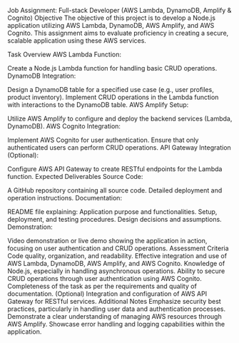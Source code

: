 Job Assignment: Full-stack Developer (AWS Lambda, DynamoDB, Amplify & Cognito)
Objective
The objective of this project is to develop a Node.js application utilizing AWS Lambda, DynamoDB, AWS Amplify, and AWS Cognito. This assignment aims to evaluate proficiency in creating a secure, scalable application using these AWS services.

Task Overview
AWS Lambda Function:

Create a Node.js Lambda function for handling basic CRUD operations.
DynamoDB Integration:

Design a DynamoDB table for a specified use case (e.g., user profiles, product inventory).
Implement CRUD operations in the Lambda function with interactions to the DynamoDB table.
AWS Amplify Setup:

Utilize AWS Amplify to configure and deploy the backend services (Lambda, DynamoDB).
AWS Cognito Integration:

Implement AWS Cognito for user authentication.
Ensure that only authenticated users can perform CRUD operations.
API Gateway Integration (Optional):

Configure AWS API Gateway to create RESTful endpoints for the Lambda function.
Expected Deliverables
Source Code:

A GitHub repository containing all source code.
Detailed deployment and operation instructions.
Documentation:

README file explaining:
Application purpose and functionalities.
Setup, deployment, and testing procedures.
Design decisions and assumptions.
Demonstration:

Video demonstration or live demo showing the application in action, focusing on user authentication and CRUD operations.
Assessment Criteria
Code quality, organization, and readability.
Effective integration and use of AWS Lambda, DynamoDB, AWS Amplify, and AWS Cognito.
Knowledge of Node.js, especially in handling asynchronous operations.
Ability to secure CRUD operations through user authentication using AWS Cognito.
Completeness of the task as per the requirements and quality of documentation.
(Optional) Integration and configuration of AWS API Gateway for RESTful services.
Additional Notes
Emphasize security best practices, particularly in handling user data and authentication processes.
Demonstrate a clear understanding of managing AWS resources through AWS Amplify.
Showcase error handling and logging capabilities within the application.
